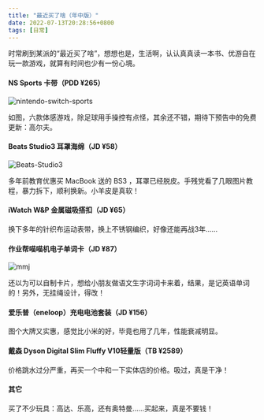```yaml
---
title: "最近买了啥（年中版）"
date: 2022-07-13T20:28:56+0800
tags: [日常]
---
```


时常刷到某派的“最近买了啥”，想想也是，生活啊，认认真真读一本书、优游自在玩一款游戏，就算有时间也少有一份心境。

#### NS Sports 卡带（PDD  ¥265）

![nintendo-switch-sports](https://cdn.edui.fun/images/2022/07/nintendo-switch-sports.jpg)

如图，六款体感游戏，除足球用手操控有点怪，其余还不错，期待下预告中的免费更新：高尔夫。

<!--more-->

#### Beats Studio3 耳罩海绵（JD ¥58）

![Beats-Studio3](https://cdn.edui.fun/images/2022/07/Beats-Studio3.jpg)

多年前教育优惠买 MacBook 送的 BS3 ，耳罩已经脱皮。手残党看了几眼图片教程，暴力拆下，顺利换新。小羊皮是真软！

#### iWatch W&P 金属磁吸搭扣（JD ¥65）

换下多年的针织布运动表带，换上不锈钢编织，好像还能再战3年……

#### 作业帮喵喵机电子单词卡（JD ¥87）

![mmj](https://cdn.edui.fun/images/2022/07/mmj.jpg)

还以为可以自制卡片，想给小朋友做语文生字词词卡来着，结果，是记英语单词的！另外，无挂绳设计，得改！

#### 爱乐普（eneloop）充电电池套装（JD ¥156）

图个大牌又实惠，感觉比小米的好，毕竟也用了几年，性能衰减明显。

#### 戴森 Dyson Digital Slim Fluffy V10轻量版（TB ¥2589）

价格跳水过分严重，再买一个中和一下实体店的价格。吸过，真是干净！

#### 其它

买了不少玩具：高达、乐高，还有奥特曼……买起来，真是不要钱！